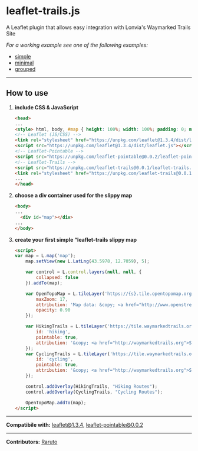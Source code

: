 # leaflet-trails.js
A Leaflet plugin that allows easy integration with Lonvia's Waymarked Trails Site

_For a working example see one of the following examples:_

- [simple](https://raruto.github.io/examples/leaflet-trails/leaflet-trails_simple.html)
- [minimal](https://raruto.github.io/examples/leaflet-trails/leaflet-trails.html)
- [grouped](https://raruto.github.io/examples/leaflet-trails/leaflet-trails_grouped.html)


---

## How to use

1. **include CSS & JavaScript**
    ```html
    <head>
    ...
    <style> html, body, #map { height: 100%; width: 100%; padding: 0; margin: 0; } </style>
    <!-- Leaflet (JS/CSS) -->
    <link rel="stylesheet" href="https://unpkg.com/leaflet@1.3.4/dist/leaflet.css" />
    <script src="https://unpkg.com/leaflet@1.3.4/dist/leaflet.js"></script>
    <!-- Leaflet-Pointable -->
    <script src="https://unpkg.com/leaflet-pointable@0.0.2/leaflet-pointable.js"></script>
    <!-- Leaflet-Trails -->
    <script src="https://unpkg.com/leaflet-trails@0.0.1/leaflet-trails.js"></script>
    <link rel="stylesheet" href="https://unpkg.com/leaflet-trails@0.0.1/leaflet-trails.css">
    ...
    </head>
    ```
2. **choose a div container used for the slippy map**
    ```html
    <body>
    ...
	  <div id="map"></div>
    ...
    </body>
    ```
3. **create your first simple “leaflet-trails slippy map**
    ```html
    <script>
    var map = L.map('map');
		map.setView(new L.LatLng(43.5978, 12.7059), 5);

		var control = L.control.layers(null, null, {
			collapsed: false
		}).addTo(map);

		var OpenTopoMap = L.tileLayer('https://{s}.tile.opentopomap.org/{z}/{x}/{y}.png', {
			maxZoom: 17,
			attribution: 'Map data: &copy; <a href="http://www.openstreetmap.org/copyright">OpenStreetMap</a>, <a href="http://viewfinderpanoramas.org">SRTM</a> | Map style: &copy; <a href="https://opentopomap.org">OpenTopoMap</a> (<a href="https://creativecommons.org/licenses/by-sa/3.0/">CC-BY-SA</a>)',
			opacity: 0.90
		});

		var HikingTrails = L.tileLayer('https://tile.waymarkedtrails.org/{id}/{z}/{x}/{y}.png', {
			id: 'hiking',
			pointable: true,
			attribution: '&copy; <a href="http://waymarkedtrails.org">Sarah Hoffmann</a> (<a href="https://creativecommons.org/licenses/by-sa/3.0/">CC-BY-SA</a>)',
		});
		var CyclingTrails = L.tileLayer('https://tile.waymarkedtrails.org/{id}/{z}/{x}/{y}.png', {
			id: 'cycling',
			pointable: true,
			attribution: '&copy; <a href="http://waymarkedtrails.org">Sarah Hoffmann</a> (<a href="https://creativecommons.org/licenses/by-sa/3.0/">CC-BY-SA</a>)',
		});

		control.addOverlay(HikingTrails, "Hiking Routes");
		control.addOverlay(CyclingTrails, "Cycling Routes");

		OpenTopoMap.addTo(map);
    </script>
    ```

---

**Compatibile with:** leaflet@1.3.4, leaflet-pointable@0.0.2

---

**Contributors:** [Raruto](https://github.com/Raruto/leaflet-trails)
